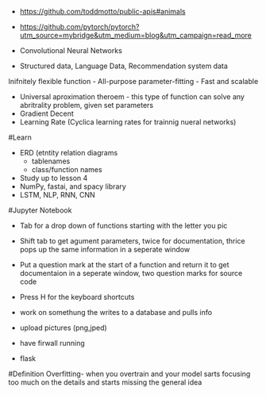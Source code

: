 - https://github.com/toddmotto/public-apis#animals
- https://github.com/pytorch/pytorch?utm_source=mybridge&utm_medium=blog&utm_campaign=read_more

- Convolutional Neural Networks
- Structured data, Language Data, Recommendation system data

Inifnitely flexible function - All-purpose parameter-fitting - Fast and scalable 
- Universal aproximation theroem - this type of function can solve any abritrality problem, given set parameters
- Gradient Decent
- Learning Rate (Cyclica learning rates for trainnig nueral networks)


#Learn
- ERD (etntity relation diagrams
    - tablenames
    - class/function names
- Study up to lesson 4
- NumPy, fastai, and spacy library
- LSTM, NLP, RNN, CNN

#Jupyter Notebook
- Tab for a drop down of functions starting with the letter you pic
- Shift tab to get agument parameters, twice for documentation, thrice
  pops up the same information in a seperate window
- Put a question mark at the start of a function and return it to get documentaion in a seperate window, two question marks for source code
- Press H for the keyboard shortcuts

- work on somethung the writes to a database and pulls info 
- upload pictures (png,jped) 
- have firwall running 
- flask
  
#Definition 
Overfitting- when you overtrain and your model sarts focusing too much on the details and starts missing the general idea